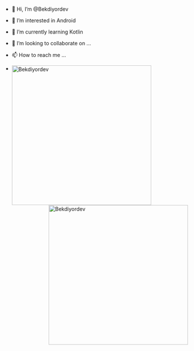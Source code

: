 - 👋 Hi, I’m @Bekdiyordev
- 👀 I’m interested in Android
- 🌱 I’m currently learning Kotlin
- 💞️ I’m looking to collaborate on ...
- 📫 How to reach me ...

- <img width="380" align="left" src="https://github-readme-stats.vercel.app/api?username=Bekdiyordev&theme=github_dark&show_icons=true&locale=en" alt="Bekdiyordev" />
<img width="380" align="right" src="https://github-readme-streak-stats.herokuapp.com?user=Bekdiyordev&theme=tokyonight_duo&hide_border=true" alt="Bekdiyordev" />

